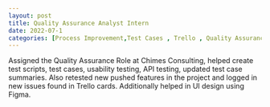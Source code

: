 ```yaml
---
layout: post
title: Quality Assurance Analyst Intern
date: 2022-07-1
categories: [Process Improvement,Test Cases , Trello , Quality Assurance , Functional Testing , API Testing , Test Scripts , Software Testing , UI/UX]
---
```


Assigned the Quality Assurance Role at Chimes Consulting, helped create test scripts, test cases, usability testing, API testing, updated test case summaries. Also retested new pushed features in the project and logged in new issues found in Trello cards. Additionally helped in UI design using Figma.

